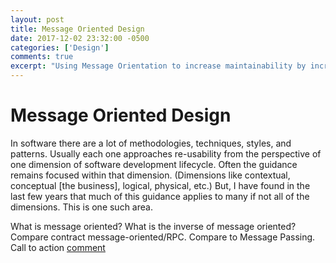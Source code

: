 ```yaml
---
layout: post
title: Message Oriented Design
date: 2017-12-02 23:32:00 -0500
categories: ['Design']
comments: true
excerpt: "Using Message Orientation to increase maintainability by increasing loose coupling."
---
```

# Message Oriented Design
In software there are a lot of methodologies, techniques, styles, and patterns.  Usually each one approaches re-usability from the perspective of one dimension of software development lifecycle.  Often the guidance remains focused within that dimension.  (Dimensions like contextual, conceptual [the business], logical, physical, etc.)  But, I have found in the last few years that much of this guidance applies to many if not all of the dimensions.  This is one such area.

What is message oriented?
What is the inverse of message oriented?
Compare contract message-oriented/RPC.
Compare to Message Passing.
Call to action
[comment][1]
[](/ "a comment")

[1]: https://en.wikipedia.org/wiki/Message_passing "Wikipedia"
[comment]: # "the comment"
